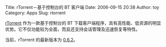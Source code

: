Title: rTorrent－基于控制台的 BT 客户端
Date: 2006-09-15 20:38
Author: toy
Category: Apps
Slug: rtorrent

[rTorrent](http://libtorrent.rakshasa.no) 作为一款基于控制台的 BT
下载客户端程序，具有高性能、低资源的明显优势。它不仅功能较为全面，而且还支持会话管理及迅速恢复等特性。

当前，rTorrent 的最新版本为
[0.6.2](http://libtorrent.rakshasa.no/downloads/rtorrent-0.6.2.tar.gz)。
